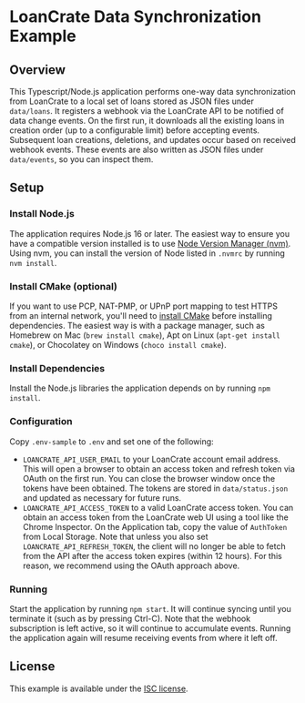 # LoanCrate Data Synchronization Example

## Overview

This Typescript/Node.js application performs one-way data synchronization from LoanCrate to a local set of loans stored as JSON files under `data/loans`.
It registers a webhook via the LoanCrate API to be notified of data change events.
On the first run, it downloads all the existing loans in creation order (up to a configurable limit) before accepting events.
Subsequent loan creations, deletions, and updates occur based on received webhook events.
These events are also written as JSON files under `data/events`, so you can inspect them.

## Setup

### Install Node.js

The application requires Node.js 16 or later.
The easiest way to ensure you have a compatible version installed is to use [Node Version Manager (nvm)](https://github.com/nvm-sh/nvm).
Using nvm, you can install the version of Node listed in `.nvmrc` by running `nvm install`.

### Install CMake (optional)

If you want to use PCP, NAT-PMP, or UPnP port mapping to test HTTPS from an internal network,
you'll need to [install CMake](https://cmake.org/install/) before installing dependencies.
The easiest way is with a package manager, such as Homebrew on Mac (`brew install cmake`),
Apt on Linux (`apt-get install cmake`), or Chocolatey on Windows (`choco install cmake`).

### Install Dependencies

Install the Node.js libraries the application depends on by running `npm install`.

### Configuration

Copy `.env-sample` to `.env` and set one of the following:

- `LOANCRATE_API_USER_EMAIL` to your LoanCrate account email address.
  This will open a browser to obtain an access token and refresh token via OAuth on the first run.
  You can close the browser window once the tokens have been obtained.
  The tokens are stored in `data/status.json` and updated as necessary for future runs.
- `LOANCRATE_API_ACCESS_TOKEN` to a valid LoanCrate access token.
  You can obtain an access token from the LoanCrate web UI using a tool like the Chrome Inspector.
  On the Application tab, copy the value of `AuthToken` from Local Storage.
  Note that unless you also set `LOANCRATE_API_REFRESH_TOKEN`, the client will no longer
  be able to fetch from the API after the access token expires (within 12 hours).
  For this reason, we recommend using the OAuth approach above.

### Running

Start the application by running `npm start`. It will continue syncing until you terminate it (such as by pressing Ctrl-C).
Note that the webhook subscription is left active, so it will continue to accumulate events.
Running the application again will resume receiving events from where it left off.

## License

This example is available under the [ISC license](LICENSE).
